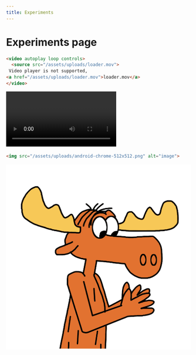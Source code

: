 ```yaml
---
title: Experiments
---
```

# Experiments page

```html
<video autoplay loop controls>
  <source src="/assets/uploads/loader.mov">
 Video player is not supported, 
<a href="/assets/uploads/loader.mov">loader.mov</a>
</video>
```

<video autoplay loop controls>
  <source src="/assets/uploads/loader.mov">
 Video player is not supported, 
<a href="/assets/uploads/loader.mov">loader.mov</a>
</video>





```html
<img src="/assets/uploads/android-chrome-512x512.png" alt="image">
```

<img src="/assets/uploads/android-chrome-512x512.png" alt="image">